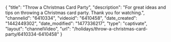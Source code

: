 {
    "title": "Throw a Christmas Card Party",
    "description": "For great ideas and tips on throwing a Christmas card party.  Thank you for watching.",
    "channelid": "6410334",
    "videoid": "6410458",
    "date_created": "1442449302",
    "date_modified": "1477336217",
    "type": "captivate",
    "layout": "channelVideo",
    "url": "\/holidays\/throw-a-christmas-card-party\/6410334-6410458"
}